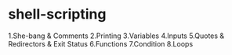 # shell-scripting


1.She-bang & Comments
2.Printing
3.Variables
4.Inputs
5.Quotes & Redirectors & Exit Status
6.Functions
7.Condition
8.Loops

#####
